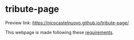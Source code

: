 # tribute-page

Preview link: https://nicocastelnuovo.github.io/tribute-page/

This webpage is made following these [requirements](https://www.freecodecamp.org/learn/responsive-web-design/responsive-web-design-projects/build-a-tribute-page).
